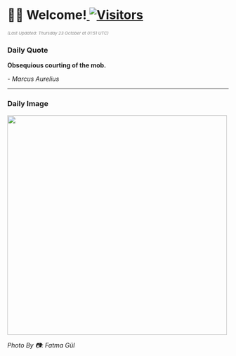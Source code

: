 <h1>👋🏽 Welcome!<a href="https://github.com/OmitNomis/"> <img src="https://visitor-badge.laobi.icu/badge?page_id=OmitNomis" alt="Visitors"></a></h1>

<i><p style="font-size: 0.6rem; color:gray">(Last Updated: Thursday 23 October at 01:51 UTC)</p></i>

<h3> Daily Quote </h3>
<b><p>Obsequious courting of the mob.</p></b>
<i><caption style="font-size: 0.8rem; color:gray;">- Marcus Aurelius</caption></i>


<hr>

<h3>Daily Image</h3>
<a href="https://images.pexels.com/photos/34403333/pexels-photo-34403333.jpeg" target="_blank"><img style="height:500px;" src="https://images.pexels.com/photos/34403333/pexels-photo-34403333.jpeg"/></a>

<i><caption style="font-size: 0.8rem; color:gray;"> Photo By 📷: Fatma  Gül</caption></i>
